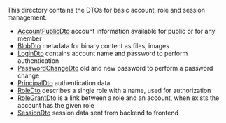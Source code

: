 This directory contains the DTOs for basic account, role and session management.

* [AccountPublicDto](AccountPublicDto.kt) account information available for public or for any member
* [BlobDto](BlobDto.kt) metadata for binary content as files, images
* [LoginDto](LoginDto.kt) contains account name and password to perform authentication
* [PasswordChangeDto](PasswordChangeDto.kt) old and new password to perform a password change
* [PrincipalDto](PrincipalDto.kt) authentication data
* [RoleDto](RoleDto.kt) describes a single role with a name, used for authorization
* [RoleGrantDto](RoleGrantDto.kt) is a link between a role and an account, when exists the account has the given role
* [SessionDto](SessionDto.kt) session data sent from backend to frontend